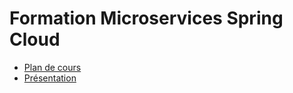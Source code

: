 # Formation Microservices Spring Cloud

* [Plan de cours](plan-de-cours.md)
* [Présentation](https://daniellavoie.github.io/formation-spring-cloud/)
